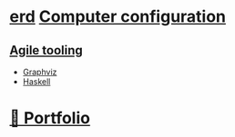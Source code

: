 # [erd](https://github.com/BurntSushi/erd) [Computer configuration](https://wikipedia.org/wiki/Computer_configuration)

## [Agile tooling](https://en.wikipedia.org/wiki/Agile_tooling)

* [Graphviz](http://graphviz.org)
* [Haskell](https://haskellstack.org)

# [📁 Portfolio](https://github.com/noud/portfolio#portfolio-repositories-index)